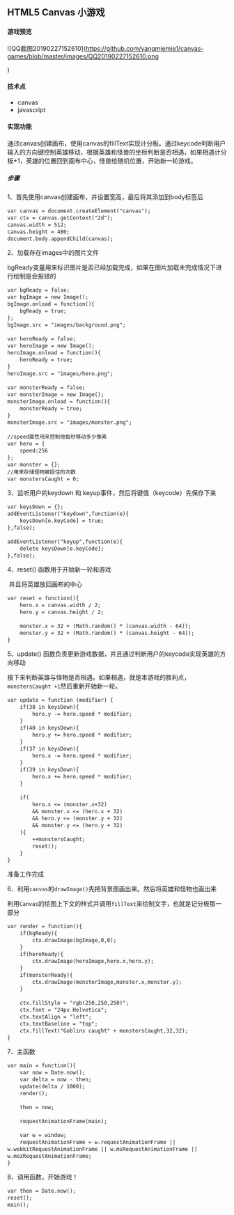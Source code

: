 ##  HTML5 Canvas 小游戏

####  游戏预览

![QQ截图20190227152610](https://github.com/yangmiemie1/canvas-games/blob/master/images/QQ20190227152610.png

)

#### 技术点

+ canvas
+ javascript

####  实现功能

通过canvas创建画布，使用canvas的fillText实现计分板。通过keycode判断用户输入的方向键控制英雄移动，根据英雄和怪兽的坐标判断是否相遇，如果相遇计分板+1，英雄的位置回到画布中心，怪兽给随机位置，开始新一轮游戏。

##### 步骤

1、首先使用canvas创建画布，并设置宽高，最后将其添加到body标签后

```
var canvas = document.createElement("canvas");
var ctx = canvas.getContext("2d");
canvas.width = 512;
canvas.height = 480;
document.body.appendChild(canvas);
```

2、加载存在images中的图片文件

​      bgReady变量用来标识图片是否已经加载完成，如果在图片加载未完成情况下进行绘制是会报错的

```
var bgReady = false;
var bgImage = new Image();
bgImage.onload = function(){
    bgReady = true;
};
bgImage.src = "images/background.png";

var heroReady = false;
var heroImage = new Image();
heroImage.onload = function(){
    heroReady = true;
}
heroImage.src = "images/hero.png";

var monsterReady = false;
var monsterImage = new Image();
monsterImage.onload = function(){
    monsterReady = true;
}
monsterImage.src = "images/monster.png";

//speed属性用来控制他每秒移动多少像素
var hero = {
    speed:256
};
var monster = {};
//用来存储怪物被捉住的次数
var monstersCaught = 0;
```

3、监听用户的keydown 和 keyup事件，然后将键值（keycode）先保存下来

```
var keysDown = {};
addEventListener("keydown",function(e){
    keysDown[e.keyCode] = true;
},false);

addEventListener("keyup",function(e){
    delete keysDown[e.keyCode];
},false);
```

4、reset() 函数用于开始新一轮和游戏

​      并且将英雄放回画布的中心

```
var reset = function(){
    hero.x = canvas.width / 2;
    hero.y = canvas.height / 2;

    monster.x = 32 + (Math.random() * (canvas.width - 64));
    monster.y = 32 + (Math.random() * (canvas.height - 64));
}
```

5、update() 函数负责更新游戏数据，并且通过判断用户的keycode实现英雄的方向移动

​     接下来判断英雄与怪物是否相遇。如果相遇，就是本游戏的胜利点，`monstersCaught +1`然后重新开始新一轮。

```
var update = function (modifier) {
    if(38 in keysDown){
        hero.y -= hero.speed * modifier;
    }
    if(40 in keysDown){
        hero.y += hero.speed * modifier;
    }
    if(37 in keysDown){
        hero.x -= hero.speed * modifier;
    }
    if(39 in keysDown){
        hero.x += hero.speed * modifier;
    }

    if(
        hero.x <= (monster.x+32)
        && monster.x <= (hero.x + 32)
        && hero.y <= (monster.y + 32)
        && monster.y <= (hero.y + 32)
    ){
        ++monstersCaught;
        reset();
    }
}
```

准备工作完成

6、利用`canvas`的`drawImage()`先把背景图画出来。然后将英雄和怪物也画出来

​     利用`Canvas`的绘图上下文的样式并调用`fillText`来绘制文字，也就是记分板那一部分

```
var render = function(){
    if(bgReady){
        ctx.drawImage(bgImage,0,0);
    }
    if(heroReady){
        ctx.drawImage(heroImage,hero.x,hero.y);
    }
    if(monsterReady){
        ctx.drawImage(monsterImage,monster.x,monster.y);
    }

    ctx.fillStyle = "rgb(250,250,250)";
    ctx.font = "24px Helvetica";
    ctx.textAlign = "left";
    ctx.textBaseline = "top";
    ctx.fillText("Goblins caught" + monstersCaught,32,32);
}
```

7、主函数

```
var main = function(){
    var now = Date.now();
    var delta = now - then;
    update(delta / 1000);
    render();

    then = now;

    requestAnimationFrame(main);

    var w = window;
    requestAnimationFrame = w.requestAnimationFrame || w.webkitRequestAnimationFrame || w.msRequestAnimationFrame || w.mozRequestAnimationFrame;
}

```

8、调用函数，开始游戏！

```
var then = Date.now();
reset();
main();
```

